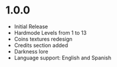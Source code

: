 # 1.0.0
- Initial Release
- Hardmode Levels from 1 to 13
- Coins textures redesign
- Credits section added
- Darkness lore
- Language support: English and Spanish
